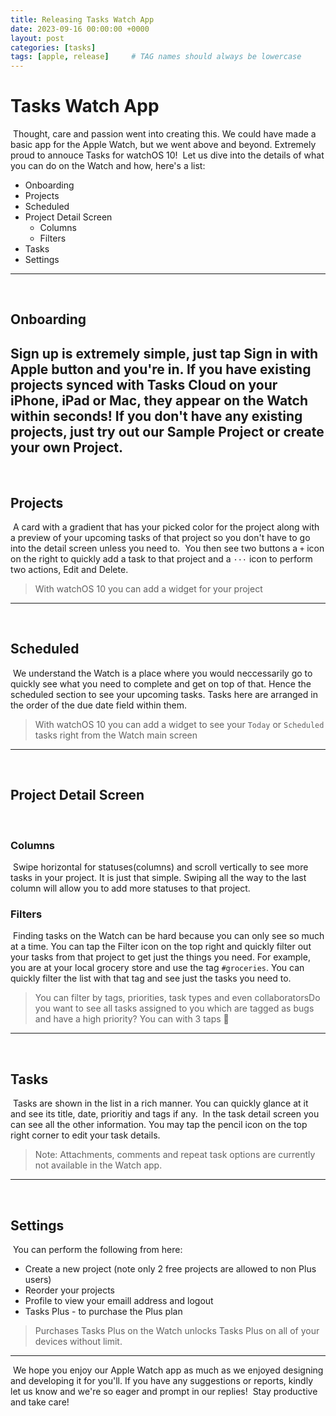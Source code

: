 ```yaml
---
title: Releasing Tasks Watch App 
date: 2023-09-16 00:00:00 +0000
layout: post
categories: [tasks]
tags: [apple, release]     # TAG names should always be lowercase
---
```


# Tasks Watch App
​
Thought, care and passion went into creating this. We could have made a basic app for the Apple Watch, but we went above and beyond. Extremely proud to annouce Tasks for watchOS 10!
​
Let us dive into the details of what you can do on the Watch and how, here's a list:
​
- Onboarding
- Projects
- Scheduled
- Project Detail Screen
   - Columns
   - Filters
- Tasks
- Settings
​
---
​
## Onboarding
​
Sign up is extremely simple, just tap Sign in with Apple button and you're in. If you have existing projects synced with Tasks Cloud on your iPhone, iPad or Mac, they appear on the Watch within seconds! If you don't have any existing projects, just try out our Sample Project or create your own Project.
​
---
​
## Projects
​
A card with a gradient that has your picked color for the project along with a preview of your upcoming tasks of that project so you don't have to go into the detail screen unless you need to.
​
You then see two buttons a `+` icon on the right to quickly add a task to that project and a `···` icon to perform two actions, Edit and Delete.
​
> With watchOS 10 you can add a widget for your project
​
---
​
## Scheduled
​
We understand the Watch is a place where you would neccessarily go to quickly see what you need to complete and get on top of that. Hence the scheduled section to see your upcoming tasks. Tasks here are arranged in the order of the due date field within them.
​
> With watchOS 10 you can add a widget to see your `Today` or `Scheduled` tasks right from the Watch main screen
​
---
​
## Project Detail Screen
​
### Columns
​
Swipe horizontal for statuses(columns) and scroll vertically to see more tasks in your project. It is just that simple. Swiping all the way to the last column will allow you to add more statuses to that project.
​
### Filters
​
Finding tasks on the Watch can be hard because you can only see so much at a time. You can tap the Filter icon on the top right and quickly filter out your tasks from that project to get just the things you need. For example, you are at your local grocery store and use the tag `#groceries`. You can quickly filter the list with that tag and see just the tasks you need to.
​
> You can filter by tags, priorities, task types and even collaborators
​
Do you want to see all tasks assigned to you which are tagged as bugs and have a high priority? You can with 3 taps 🤯
​
---
​
## Tasks
​
Tasks are shown in the list in a rich manner. You can quickly glance at it and see its title, date, prioritiy and tags if any.
​
In the task detail screen you can see all the other information. You may tap the pencil icon on the top right corner to edit your task details.
​
> Note: Attachments, comments and repeat task options are currently not available in the Watch app.
​
---
​
## Settings
​
You can perform the following from here:
​
- Create a new project (note only 2 free projects are allowed to non Plus users)
- Reorder your projects
- Profile to view your emaill address and logout
- Tasks Plus - to purchase the Plus plan
​
> Purchases Tasks Plus on the Watch unlocks Tasks Plus on all of your devices without limit.
​
---
​
We hope you enjoy our Apple Watch app as much as we enjoyed designing and developing it for you'll. If you have any suggestions or reports, kindly let us know and we're so eager and prompt in our replies!
​
Stay productive and take care!
​